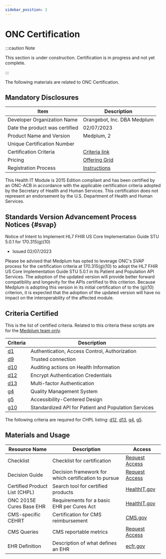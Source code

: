 ```yaml
---
sidebar_position: 2
---
```


# ONC Certification

:::caution Note

This section is under construction. Certification is in progress and not yet complete.

:::

The following materials are related to ONC Certification.

## Mandatory Disclosures

| Item                           | Description                              |
| ------------------------------ | ---------------------------------------- |
| Developer Organization Name    | Orangebot, Inc. DBA Medplum              |
| Date the product was certified | 02/07/2023                               |
| Product Name and Version       | Medplum, 2                               |
| Unique Certification Number    |                                          |
| Certification Criteria         | [Criteria link](#criteria-certified)     |
| Pricing                        | [Offering Grid](/pricing)                |
| Registration Process           | [Instructions](/docs/tutorials/register) |

This Health IT Module is 2015 Edition compliant and has been certified by an ONC-ACB in accordance with the applicable certification criteria adopted by the Secretary of Health and Human Services. This certification does not represent an endorsement by the U.S. Department of Health and Human Services.

## Standards Version Advancement Process Notices {#svap}

Notice of Intent to Implement HL7 FHIR US Core Implementation Guide STU 5.0.1 for 170.315(g)(10)

- Issued 02/07/2023

Please be advised that Medplum has opted to leverage ONC's SVAP process for the certification criteria at 170.315(g)(10) to adopt the HL7 FHIR US Core Implementation Guide STU 5.0.1 in its Patient and Population API Services. The adoption of the updated version will provide better forward compatibility and longevity for the APIs certified to this criterion. Because Medplum is adopting this version in its initial certification of to the (g)(10) criterion, it is expected that the adoption of the updated version will have no impact on the interoperability of the affected module.

## Criteria Certified

This is the list of certified criteria. Related to this criteria these scripts are for the [Medplum team only](https://drive.google.com/drive/folders/1dvb1FWq_qQ94aBe5SRlxF-3_q04M6gFJ?usp=share_link).

| Criteria                                                                      | Description                                          |
| ----------------------------------------------------------------------------- | ---------------------------------------------------- |
| [d1](#authentication-access-control-authorization-d1)                         | Authentication, Access Control, Authorization        |
| [d9](/docs/compliance/onc#trusted-connection-d9)                              | Trusted connection                                   |
| [d10](#auditing-actions-on-health-information-d10)                            | Auditing actions on Health Information               |
| [d12](#encrypt-authentication-credentials-d12)                                | Encrypt Authentication Credentials                   |
| [d13](#multi-factor-authentication-d13)                                       | Multi-factor Authentication                          |
| [g4](#quality-management-system-g4)                                           | Quality Management System                            |
| [g5](#accessibility-centered-design-g5)                                       | Accessibility-Centered Design                        |
| [g10](#standardized-api-for-patient-and-population-services-cures-update-g10) | Standardized API for Patient and Population Services |

The following criteria are required for CHPL listing: [d12](#encrypt-authentication-credentials-d12), [d13](#multi-factor-authentication-d13), [g4](#quality-management-system-g4), [g5](#accessibility-centered-design-g5).

## Materials and Usage

| Resource Name                 | Description                                          | Access                                                                                                                                                        |
| ----------------------------- | ---------------------------------------------------- | ------------------------------------------------------------------------------------------------------------------------------------------------------------- |
| Checklist                     | Checklist for certification                          | [Request Access](https://docs.google.com/spreadsheets/d/1c4-Rd6_tveid-qrkPDZmD1FaA-fRQSI-/edit?usp=sharing&ouid=115651930576812038339&rtpof=true&sd=true)     |
| Decision Guide                | Decision framework for which certification to pursue | [Request Access](https://chpl.healthit.gov/#/search)                                                                                                          |
| Certified Product List (CHPL) | Search tool for certified products                   | [HealthIT.gov](https://chpl.healthit.gov/#/search)                                                                                                            |
| ONC 2015E Cures Base EHR      | Requirements for a basic EHR per Cures Act           | [HealthIT.gov](https://www.healthit.gov/topic/certification-ehrs/2015-edition-test-method/2015-edition-cures-update-base-electronic-health-record-definition) |
| CMS-specific CEHRT            | Certification for CMS reimbursement                  | [CMS.gov](https://www.cms.gov/Regulations-and-Guidance/Legislation/EHRIncentivePrograms/Certification)                                                        |
| CMS Queries                   | CMS reportable metrics                               | [Request Access](https://docs.google.com/spreadsheets/d/1OoEcFjiHXHfnZn0y3eQ5D7hjijpr0dop5ckEwnOnSmo/edit#gid=0)                                              |
| EHR Definition                | Description of what defines an EHR                   | [ecfr.gov](https://www.ecfr.gov/current/title-45/subtitle-A/subchapter-D/part-170/subpart-A/section-170.102)                                                  |
